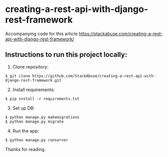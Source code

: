 # creating-a-rest-api-with-django-rest-framework
Accompanying code for this article https://stackabuse.com/creating-a-rest-api-with-django-rest-framework/


## Instructions to run this project locally:  
  
1. Clone repository:  
  
```console  
$ git clone https://github.com/StackAbuse/creating-a-rest-api-with-django-rest-framework.git 
```  
  
2. Install requirements:  
  
```console  
$ pip install -r requirements.txt  
```  
  
3. Set up DB:   
   
```console  
$ python manage.py makemigrations   
$ python manage.py migrate   
```  
   
4. Run the app:   
  
```console   
$ python manage.py runserver  
```   

Thanks for reading.

